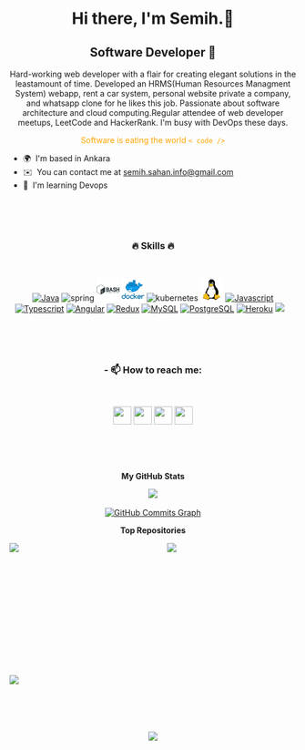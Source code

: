 <div align="center">

Hi there, I'm Semih.👋
======================

Software Developer 🤙
------------------

Hard-working web developer with a flair for creating elegant solutions in the leastamount of time. Developed an HRMS(Human Resources Managment System) webapp, rent a car system, personal website private a company, and whatsapp clone for he likes this job. Passionate about software architecture and cloud computing.Regular attendee of web developer meetups, LeetCode and HackerRank. I'm busy with DevOps these days.

<font color="orange">Software is eating the world `< code />` </font>

</div>

* 🌍  I'm based in Ankara
* ✉️  You can contact me at [semih.sahan.info@gmail.com](mailto:semih.sahan.info@gmail.com)
* 🧠  I'm learning Devops

</br></br></br>

### <h3 align="center"> 🔥 Skills 🔥   </h3><br>


<p align="center">
<a href="https://www.oracle.com/java/" target="_blank" rel="noreferrer"><img src="https://raw.githubusercontent.com/danielcranney/readme-generator/main/public/icons/skills/java-colored.svg" width="36" height="36" alt="Java" /></a>
<img src="https://www.vectorlogo.zone/logos/springio/springio-icon.svg" alt="spring" width="40" height="40"/>
  <img src="https://github.com/github/explore/raw/main/topics/bash/bash.png" alt="bash" width="40" height="40"/> <img src="https://github.com/github/explore/raw/main/topics/docker/docker.png" alt="docker" width="40" height="40"/>
  <img src="https://www.vectorlogo.zone/logos/kubernetes/kubernetes-icon.svg" alt="kubernetes" width="40" height="40"/> <img src="https://github.com/github/explore/raw/main/topics/linux/linux.png" alt="linux" width="40" height="40"/> 
<a href="https://developer.mozilla.org/en-US/docs/Web/JavaScript" target="_blank" rel="noreferrer"><img src="https://raw.githubusercontent.com/danielcranney/readme-generator/main/public/icons/skills/javascript-colored.svg" width="36" height="36" alt="Javascript" /></a>
<a href="https://www.typescriptlang.org/" target="_blank" rel="noreferrer"><img src="https://raw.githubusercontent.com/danielcranney/readme-generator/main/public/icons/skills/typescript-colored.svg" width="36" height="36" alt="Typescript" /></a>
<a href="https://angular.io/" target="_blank" rel="noreferrer"><img src="https://raw.githubusercontent.com/danielcranney/readme-generator/main/public/icons/skills/angularjs-colored.svg" width="36" height="36" alt="Angular" /></a>
<a href="https://redux.js.org/" target="_blank" rel="noreferrer"><img src="https://raw.githubusercontent.com/danielcranney/readme-generator/main/public/icons/skills/redux-colored.svg" width="36" height="36" alt="Redux" /></a>
<a href="https://www.mysql.com/" target="_blank" rel="noreferrer"><img src="https://raw.githubusercontent.com/danielcranney/readme-generator/main/public/icons/skills/mysql-colored.svg" width="36" height="36" alt="MySQL" /></a>
<a href="https://www.postgresql.org/" target="_blank" rel="noreferrer"><img src="https://raw.githubusercontent.com/danielcranney/readme-generator/main/public/icons/skills/postgresql-colored.svg" width="36" height="36" alt="PostgreSQL" /></a>
<a href="https://www.heroku.com/" target="_blank" rel="noreferrer"><img src="https://raw.githubusercontent.com/danielcranney/readme-generator/main/public/icons/skills/heroku-colored.svg" width="36" height="36" alt="Heroku" /></a>
  <img src="https://img.shields.io/badge/git-fff?style=for-the-badge&logo=git" />
  &nbsp;&nbsp; 
</p>

</br></br></br>

### <h3 align="center"> - 📫 How to reach me:   </h3><br>

<p align="center"> <a href="https://www.github.com/semihshn" target="_blank" rel="noreferrer"><img src="https://raw.githubusercontent.com/danielcranney/readme-generator/main/public/icons/socials/github.svg" width="32" height="32" /></a> <a href="http://www.instagram.com/semihshn" target="_blank" rel="noreferrer"><img src="https://raw.githubusercontent.com/danielcranney/readme-generator/main/public/icons/socials/instagram.svg" width="32" height="32" /></a> <a href="https://www.linkedin.com/in/semihşahan/" target="_blank" rel="noreferrer"><img src="https://raw.githubusercontent.com/danielcranney/readme-generator/main/public/icons/socials/linkedin.svg" width="32" height="32" /></a> <a href="https://www.twitter.com/Semih87059904?s=08" target="_blank" rel="noreferrer"><img src="https://raw.githubusercontent.com/danielcranney/readme-generator/main/public/icons/socials/twitter.svg" width="32" height="32" /></a></p>

<div align="center">

</br></br></br>

<b>My GitHub Stats</b>



<a href="http://www.github.com/semihshn"><img src="https://github-readme-streak-stats.herokuapp.com/?user=semihshn&stroke=ffffff&background=000000&ring=ef4444&fire=ef4444&currStreakNum=ffffff&currStreakLabel=ef4444&sideNums=ffffff&sideLabels=ffffff&dates=ffffff&hide_border=true" /></a>

<a href="http://www.github.com/semihshn"><img src="https://activity-graph.herokuapp.com/graph?username=semihshn&bg_color=000000&color=ffffff&line=facc15&point=ffffff&area_color=000000&area=true&hide_border=true&custom_title=GitHub%20Commits%20Graph" alt="GitHub Commits Graph" /></a>

<b>Top Repositories</b>

<div width="100%" align="center"><a href="https://github.com/semihshn/gateway-server" align="left"><img align="left" width="45%" src="https://github-readme-stats.vercel.app/api/pin/?username=semihshn&repo=gateway-server&title_color=ef4444&text_color=ffffff&icon_color=facc15&bg_color=000000&hide_border=true&locale=en" /></a><a href="https://github.com/semihshn/Credit-Application-System" align="right"><img align="right" width="45%" src="https://github-readme-stats.vercel.app/api/pin/?username=semihshn&repo=Credit-Application-System&title_color=ef4444&text_color=ffffff&icon_color=facc15&bg_color=000000&hide_border=true&locale=en" /></a></div><br /><br /><br /><br /><br /><br /><br />

<br /><br /><br /><br /><br />

<div width="100%" align="center"><a href="https://github.com/semihshn/MovieAPI" align="left"><img align="left" width="45%" src="https://github-readme-stats.vercel.app/api/pin/?username=semihshn&repo=MovieAPI&title_color=ef4444&text_color=ffffff&icon_color=facc15&bg_color=000000&hide_border=true&locale=en" /></a></div>

<br /><br /><br /><br /><br />

<div align="center">

![](https://komarev.com/ghpvc/?username=semihshn&color=blueviolet&style=for-the-badge&label=stalker)

</div>
